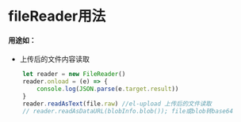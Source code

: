 # fileReader用法
#### 用途如：
- 上传后的文件内容读取
```js
	let reader = new FileReader()
	reader.onload = (e) => {
		console.log(JSON.parse(e.target.result))
	}
	reader.readAsText(file.raw) //el-upload 上传后的文件读取
	// reader.readAsDataURL(blobInfo.blob()); file或blob转base64
```